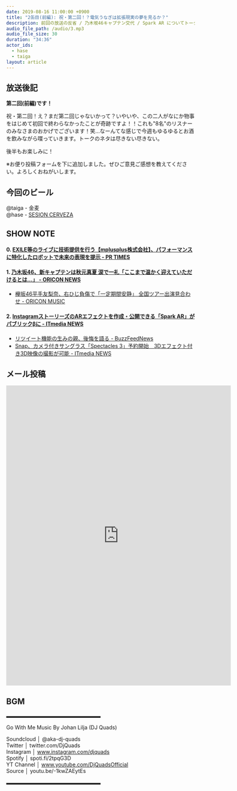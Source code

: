 ```yaml
---
date: 2019-08-16 11:00:00 +0900
title: "2缶目(前編): 祝・第二回！？電気うなぎは拡張現実の夢を見るか？"
description: 前回の放送の反省 / 乃木坂46キャプテン交代 / Spark AR についてトークしました。
audio_file_path: /audio/3.mp3
audio_file_size: 30
duration: "34:36"
actor_ids:
  - hase
  - taiga
layout: article
---
```


## 放送後記

__第二回(前編)です！__

祝・第二回！え？まだ第二回じゃないかって？いやいや、この二人がなにか物事をはじめて初回で終わらなかったことが奇跡ですよ！！これも"8名"のリスナーのみなさまのおかげでございます！笑…なーんてな感じで今週もゆるゆるとお酒を飲みながら喋っていきます。トークのネタは尽きない尽きない。

後半もお楽しみに！

※お便り投稿フォームを下に追加しました。ぜひご意見ご感想を教えてください。よろしくおねがいします。

## 今回のビール

@taiga - 金麦  
@hase - [SESION CERVEZA](https://twitter.com/hase_mp4/status/1161971270738558976)

## SHOW NOTE

#### 0. [EXILE等のライブに技術提供を行う【mplusplus株式会社】、パフォーマンスに特化したロボットで未来の表現を提示 - PR TIMES](https://prtimes.jp/main/html/rd/p/000000003.000039281.html)

#### 1. [乃木坂46、新キャプテンは秋元真夏 涙で一礼「ここまで温かく迎えていただけるとは…」 - ORICON NEWS](https://www.oricon.co.jp/news/2142311)
- [欅坂46平手友梨奈、右ひじ負傷で「一定期間安静」 全国ツアー出演見合わせ - ORICON MUSIC](https://www.oricon.co.jp/news/2142334/)

#### 2. [InstagramストーリーズのARエフェクトを作成・公開できる「Spark AR」がパブリックβに - ITmedia NEWS](https://www.itmedia.co.jp/news/articles/1908/14/news085.html)

- [リツイート機能の生みの親、後悔を語る - BuzzFeedNews](https://www.buzzfeed.com/jp/alexkantrowitz/how-the-retweet-ruined-the-internet-1)
- [Snap、カメラ付きサングラス「Spectacles 3」予約開始　3Dエフェクト付き3D映像の撮影が可能 - ITmedia NEWS](https://www.itmedia.co.jp/news/articles/1908/14/news048.html)

## メール投稿

<iframe src="https://docs.google.com/forms/d/e/1FAIpQLSfTZ99ZtY5BJtHk38i7c_p3AdF-uIGnOOsc6W05wV6L0MTAQg/viewform?embedded=true" width="600" height="800" frameborder="0" marginheight="0" marginwidth="0">読み込んでいます…</iframe>

## BGM

▬▬▬▬▬▬▬▬▬▬▬▬▬▬▬▬▬▬  

Go With Me
Music By Johan Lilja (DJ Quads)

Soundcloud │ @aka-dj-quads  
Twitter │ twitter.com/DjQuads  
Instagram │ www.instagram.com/djquads  
Spotify │ spoti.fi/2tpqG3D  
YT Channel │ www.youtube.com/DjQuadsOfficial  
Source │ youtu.be/-1kwZAEytEs  

▬▬▬▬▬▬▬▬▬▬▬▬▬▬▬▬▬▬